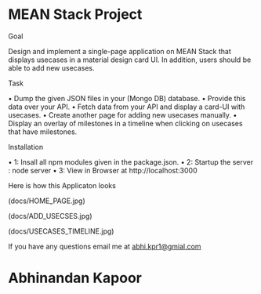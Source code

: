 ﻿# MEAN Stack Project

Goal

Design and implement a single-page application on MEAN Stack that displays usecases in a material design card UI. In addition, users should be able to add new usecases. 

Task

• Dump the given JSON files in your (Mongo DB) database.
• Provide this data over your API.
• Fetch data from your API and display a card-UI with usecases. 
• Create another page for adding new usecases manually.
• Display an overlay of milestones in a timeline when clicking on usecases that have milestones. 

Installation

• 1: Insall all npm modules given in the package.json.
• 2: Startup the server : node server
• 3: View in Browser at http://localhost:3000


Here is how this Applicaton looks

(docs/HOME_PAGE.jpg)

(docs/ADD_USECSES.jpg)

(docs/USECASES_TIMELINE.jpg)

If you have any questions email me  at [abhi.kpr1@gmial.com](mailto:abhi.kpr1@gmial.com) 






# Abhinandan Kapoor
